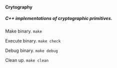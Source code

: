 #### Crytography

##### C++ implementations of cryptographic primitives.

Make binary.
```make```

Execute binary.
```make check```

Debug binary.
```make debug```

Clean up.
```make clean```
